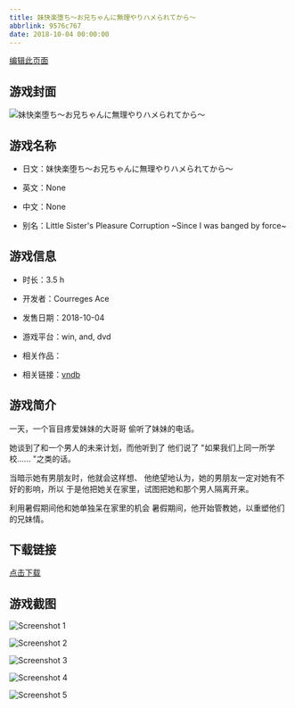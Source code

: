 ```yaml
---
title: 妹快楽堕ち～お兄ちゃんに無理やりハメられてから～
abbrlink: 9576c767
date: 2018-10-04 00:00:00
---
```

[编辑此页面](https://github.com/ACG-3/ADV3-source/blob/main/source/_posts/games/%E5%A6%B9%E5%BF%AB%E6%A5%BD%E5%A0%95%E3%81%A1%EF%BD%9E%E3%81%8A%E5%85%84%E3%81%A1%E3%82%83%E3%82%93%E3%81%AB%E7%84%A1%E7%90%86%E3%82%84%E3%82%8A%E3%83%8F%E3%83%A1%E3%82%89%E3%82%8C%E3%81%A6%E3%81%8B%E3%82%89%EF%BD%9E.md)

## 游戏封面

![妹快楽堕ち～お兄ちゃんに無理やりハメられてから～](https%3A//pan.timero.xyz/onedrive/img_lib_001/%E5%A6%B9%E5%BF%AB%E6%A5%BD%E5%A0%95%E3%81%A1%EF%BD%9E%E3%81%8A%E5%85%84%E3%81%A1%E3%82%83%E3%82%93%E3%81%AB%E7%84%A1%E7%90%86%E3%82%84%E3%82%8A%E3%83%8F%E3%83%A1%E3%82%89%E3%82%8C%E3%81%A6%E3%81%8B%E3%82%89%EF%BD%9E_cover.avif)


## 游戏名称

- 日文：妹快楽堕ち～お兄ちゃんに無理やりハメられてから～
- 英文：None
- 中文：None

- 别名：Little Sister's Pleasure Corruption ~Since I was banged by force~


## 游戏信息

- 时长：3.5 h
- 开发者：Courreges Ace
- 发售日期：2018-10-04
- 游戏平台：win, and, dvd
- 相关作品：

- 相关链接：[vndb](https://vndb.org/v24435)


## 游戏简介

一天，一个盲目疼爱妹妹的大哥哥
偷听了妹妹的电话。

她谈到了和一个男人的未来计划，而他听到了
他们说了 "如果我们上同一所学校...... "之类的话。

当暗示她有男朋友时，他就会这样想、
他绝望地认为，她的男朋友一定对她有不好的影响，所以
于是他把她关在家里，试图把她和那个男人隔离开来。

利用暑假期间他和她单独呆在家里的机会
暑假期间，他开始管教她，以重塑他们的兄妹情。




## 下载链接

[点击下载](https://pan.timero.xyz/onedrive/adv_lib_001/%E5%A6%B9%E5%BF%AB%E6%A5%BD%E5%A0%95%E3%81%A1%EF%BD%9E%E3%81%8A%E5%85%84%E3%81%A1%E3%82%83%E3%82%93%E3%81%AB%E7%84%A1%E7%90%86%E3%82%84%E3%82%8A%E3%83%8F%E3%83%A1%E3%82%89%E3%82%8C%E3%81%A6%E3%81%8B%E3%82%89%EF%BD%9E)


## 游戏截图


![Screenshot 1](https%3A//pan.timero.xyz/onedrive/img_lib_001/%E5%A6%B9%E5%BF%AB%E6%A5%BD%E5%A0%95%E3%81%A1%EF%BD%9E%E3%81%8A%E5%85%84%E3%81%A1%E3%82%83%E3%82%93%E3%81%AB%E7%84%A1%E7%90%86%E3%82%84%E3%82%8A%E3%83%8F%E3%83%A1%E3%82%89%E3%82%8C%E3%81%A6%E3%81%8B%E3%82%89%EF%BD%9E_Screenshot_1.avif)

![Screenshot 2](https%3A//pan.timero.xyz/onedrive/img_lib_001/%E5%A6%B9%E5%BF%AB%E6%A5%BD%E5%A0%95%E3%81%A1%EF%BD%9E%E3%81%8A%E5%85%84%E3%81%A1%E3%82%83%E3%82%93%E3%81%AB%E7%84%A1%E7%90%86%E3%82%84%E3%82%8A%E3%83%8F%E3%83%A1%E3%82%89%E3%82%8C%E3%81%A6%E3%81%8B%E3%82%89%EF%BD%9E_Screenshot_2.avif)

![Screenshot 3](https%3A//pan.timero.xyz/onedrive/img_lib_001/%E5%A6%B9%E5%BF%AB%E6%A5%BD%E5%A0%95%E3%81%A1%EF%BD%9E%E3%81%8A%E5%85%84%E3%81%A1%E3%82%83%E3%82%93%E3%81%AB%E7%84%A1%E7%90%86%E3%82%84%E3%82%8A%E3%83%8F%E3%83%A1%E3%82%89%E3%82%8C%E3%81%A6%E3%81%8B%E3%82%89%EF%BD%9E_Screenshot_3.avif)

![Screenshot 4](https%3A//pan.timero.xyz/onedrive/img_lib_001/%E5%A6%B9%E5%BF%AB%E6%A5%BD%E5%A0%95%E3%81%A1%EF%BD%9E%E3%81%8A%E5%85%84%E3%81%A1%E3%82%83%E3%82%93%E3%81%AB%E7%84%A1%E7%90%86%E3%82%84%E3%82%8A%E3%83%8F%E3%83%A1%E3%82%89%E3%82%8C%E3%81%A6%E3%81%8B%E3%82%89%EF%BD%9E_Screenshot_4.avif)

![Screenshot 5](https%3A//pan.timero.xyz/onedrive/img_lib_001/%E5%A6%B9%E5%BF%AB%E6%A5%BD%E5%A0%95%E3%81%A1%EF%BD%9E%E3%81%8A%E5%85%84%E3%81%A1%E3%82%83%E3%82%93%E3%81%AB%E7%84%A1%E7%90%86%E3%82%84%E3%82%8A%E3%83%8F%E3%83%A1%E3%82%89%E3%82%8C%E3%81%A6%E3%81%8B%E3%82%89%EF%BD%9E_Screenshot_5.avif)

